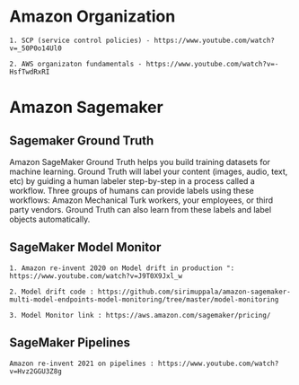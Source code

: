# Amazon Organization

```1. SCP (service control policies) - https://www.youtube.com/watch?v=_50P0o14Ul0```

```2. AWS organizaton fundamentals - https://www.youtube.com/watch?v=-HsfTwdRxRI```

# Amazon Sagemaker


## Sagemaker Ground Truth

Amazon SageMaker Ground Truth helps you build training datasets for machine learning. Ground Truth will label your content (images, audio, text, etc) by guiding a human labeler step-by-step in a process called a workflow. Three groups of humans can provide labels using these workflows: Amazon Mechanical Turk workers, your employees, or third party vendors. Ground Truth can also learn from these labels and label objects automatically.  

## SageMaker Model Monitor

```1. Amazon re-invent 2020 on Model drift in production ": https://www.youtube.com/watch?v=J9T0X9Jxl_w```

```2. Model drift code : https://github.com/sirimuppala/amazon-sagemaker-multi-model-endpoints-model-monitoring/tree/master/model-monitoring```


```3. Model Monitor link : https://aws.amazon.com/sagemaker/pricing/```

## SageMaker Pipelines
```Amazon re-invent 2021 on pipelines : https://www.youtube.com/watch?v=Hvz2GGU3Z8g```
